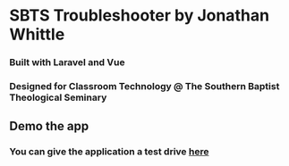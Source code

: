 # SBTS Troubleshooter by Jonathan Whittle
### Built with Laravel and Vue

### Designed for Classroom Technology @ The Southern Baptist Theological Seminary

## Demo the app
### You can give the application a test drive [here](http://troubleshooter-env.mamnsfbpzm.us-east-2.elasticbeanstalk.com/)

